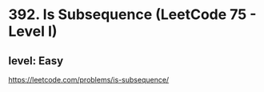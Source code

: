 # 392. Is Subsequence (LeetCode 75 - Level I)
## level: Easy

https://leetcode.com/problems/is-subsequence/
